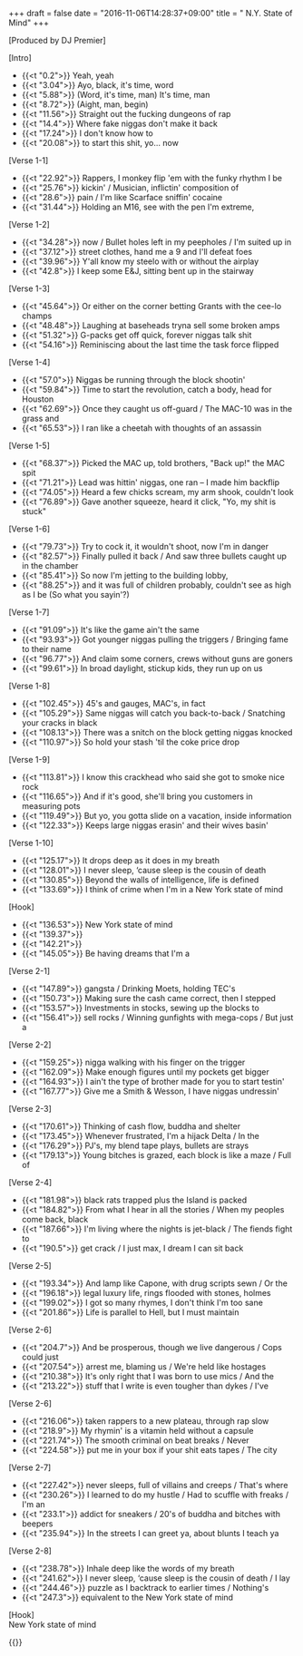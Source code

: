 +++
draft = false
date = "2016-11-06T14:28:37+09:00"
title = " N.Y. State of Mind"
+++

[Produced by DJ Premier]  
  
[Intro]  

* {{<t "0.2">}} Yeah, yeah  
* {{<t "3.04">}} Ayo, black, it's time, word  
* {{<t "5.88">}} (Word, it's time, man) It's time, man  
* {{<t "8.72">}} (Aight, man, begin)  
* {{<t "11.56">}} Straight out the fucking dungeons of rap  
* {{<t "14.4">}} Where fake niggas don't make it back  
* {{<t "17.24">}} I don't know how to  
* {{<t "20.08">}} to start this shit, yo... now
  
[Verse 1-1]  

* {{<t "22.92">}} Rappers, I monkey flip 'em with the funky rhythm I be  
* {{<t "25.76">}} kickin' / Musician, inflictin' composition of  
* {{<t "28.6">}} pain / I'm like Scarface sniffin' cocaine  
* {{<t "31.44">}} Holding an M16, see with the pen I'm extreme,  

[Verse 1-2]  

* {{<t "34.28">}} now / Bullet holes left in my peepholes / I'm suited up in  
* {{<t "37.12">}} street clothes, hand me a 9 and I'll defeat foes  
* {{<t "39.96">}} Y'all know my steelo with or without the airplay  
* {{<t "42.8">}} I keep some E&J, sitting bent up in the stairway  

[Verse 1-3]  

* {{<t "45.64">}} Or either on the corner betting Grants with the cee-lo champs  
* {{<t "48.48">}} Laughing at baseheads tryna sell some broken amps  
* {{<t "51.32">}} G-packs get off quick, forever niggas talk shit  
* {{<t "54.16">}} Reminiscing about the last time the task force flipped  

[Verse 1-4]  

* {{<t "57.0">}} Niggas be running through the block shootin'  
* {{<t "59.84">}} Time to start the revolution, catch a body, head for Houston  
* {{<t "62.69">}} Once they caught us off-guard / The MAC-10 was in the grass and  
* {{<t "65.53">}} I ran like a cheetah with thoughts of an assassin  

[Verse 1-5]  

* {{<t "68.37">}} Picked the MAC up, told brothers, "Back up!" the MAC spit  
* {{<t "71.21">}} Lead was hittin' niggas, one ran – I made him backflip  
* {{<t "74.05">}} Heard a few chicks scream, my arm shook, couldn't look  
* {{<t "76.89">}} Gave another squeeze, heard it click, "Yo, my shit is stuck"  

[Verse 1-6]  

* {{<t "79.73">}} Try to cock it, it wouldn't shoot, now I'm in danger  
* {{<t "82.57">}} Finally pulled it back / And saw three bullets caught up in the chamber 
* {{<t "85.41">}} So now I'm jetting to the building lobby,
* {{<t "88.25">}} and it was full of children probably, couldn't see as high as I be  (So what you sayin'?)

[Verse 1-7]  

* {{<t "91.09">}} It's like the game ain't the same  
* {{<t "93.93">}} Got younger niggas pulling the triggers / Bringing fame to their name  
* {{<t "96.77">}} And claim some corners, crews without guns are goners  
* {{<t "99.61">}} In broad daylight, stickup kids, they run up on us  

[Verse 1-8]  

* {{<t "102.45">}} 45's and gauges, MAC's, in fact  
* {{<t "105.29">}} Same niggas will catch you back-to-back / Snatching your cracks in black  
* {{<t "108.13">}} There was a snitch on the block getting niggas knocked  
* {{<t "110.97">}} So hold your stash 'til the coke price drop  

[Verse 1-9]  

* {{<t "113.81">}} I know this crackhead who said she got to smoke nice rock  
* {{<t "116.65">}} And if it's good, she'll bring you customers in measuring pots  
* {{<t "119.49">}} But yo, you gotta slide on a vacation, inside information  
* {{<t "122.33">}} Keeps large niggas erasin' and their wives basin'  

[Verse 1-10]  

* {{<t "125.17">}} It drops deep as it does in my breath  
* {{<t "128.01">}} I never sleep, ‘cause sleep is the cousin of death  
* {{<t "130.85">}} Beyond the walls of intelligence, life is defined  
* {{<t "133.69">}} I think of crime when I'm in a New York state of mind  
  
[Hook]  

* {{<t "136.53">}} New York state of mind  
* {{<t "139.37">}}  
* {{<t "142.21">}}   
* {{<t "145.05">}} Be having dreams that I'm a 

[Verse 2-1]  

* {{<t "147.89">}} gangsta / Drinking Moets, holding TEC's  
* {{<t "150.73">}} Making sure the cash came correct, then I stepped  
* {{<t "153.57">}} Investments in stocks, sewing up the blocks to  
* {{<t "156.41">}} sell rocks / Winning gunfights with mega-cops / But just a

[Verse 2-2]  

* {{<t "159.25">}} nigga walking with his finger on the trigger  
* {{<t "162.09">}} Make enough figures until my pockets get bigger   
* {{<t "164.93">}} I ain't the type of brother made for you to start testin'  
* {{<t "167.77">}} Give me a Smith & Wesson, I have niggas undressin'  

[Verse 2-3]  

* {{<t "170.61">}} Thinking of cash flow, buddha and shelter  
* {{<t "173.45">}} Whenever frustrated, I'm a hijack Delta / In the  
* {{<t "176.29">}} PJ's, my blend tape plays, bullets are strays  
* {{<t "179.13">}} Young bitches is grazed, each block is like a maze / Full of  

[Verse 2-4]  

* {{<t "181.98">}} black rats trapped plus the Island is packed  
* {{<t "184.82">}} From what I hear in all the stories / When my peoples come back, black  
* {{<t "187.66">}} I'm living where the nights is jet-black / The fiends fight to  
* {{<t "190.5">}} get crack / I just max, I dream I can sit back  

[Verse 2-5]  

* {{<t "193.34">}} And lamp like Capone, with drug scripts sewn / Or the  
* {{<t "196.18">}} legal luxury life, rings flooded with stones, holmes  
* {{<t "199.02">}} I got so many rhymes, I don't think I'm too sane  
* {{<t "201.86">}} Life is parallel to Hell, but I must maintain  

[Verse 2-6]  

* {{<t "204.7">}} And be prosperous, though we live dangerous / Cops could just  
* {{<t "207.54">}} arrest me, blaming us / We're held like hostages  
* {{<t "210.38">}} It's only right that I was born to use mics / And the  
* {{<t "213.22">}} stuff that I write is even tougher than dykes / I've

[Verse 2-6]  

* {{<t "216.06">}} taken rappers to a new plateau, through rap slow  
* {{<t "218.9">}} My rhymin' is a vitamin held without a capsule  
* {{<t "221.74">}} The smooth criminal on beat breaks / Never  
* {{<t "224.58">}} put me in your box if your shit eats tapes / The city

[Verse 2-7]  

* {{<t "227.42">}} never sleeps, full of villains and creeps / That's where 
* {{<t "230.26">}} I learned to do my hustle / Had to scuffle with freaks / I'm an 
* {{<t "233.1">}} addict for sneakers  / 20's of buddha and bitches with beepers  
* {{<t "235.94">}} In the streets I can greet ya, about blunts I teach ya  

[Verse 2-8]  

* {{<t "238.78">}} Inhale deep like the words of my breath  
* {{<t "241.62">}} I never sleep, ‘cause sleep is the cousin of death / I lay  
* {{<t "244.46">}} puzzle as I backtrack to earlier times / Nothing's  
* {{<t "247.3">}} equivalent to the New York state of mind  
  
[Hook]  
New York state of mind  

{{<y UKjj4hk0pV4>}}

